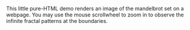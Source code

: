 This little pure-HTML demo renders an image of the mandelbrot set on a webpage. 
You may use the mouse scrollwheel to zoom in to observe the infinite fractal patterns at the boundaries. 
